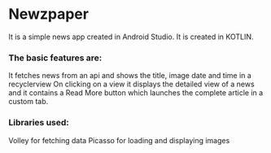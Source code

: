 # Newzpaper

It is a simple news app created in Android Studio.
It is created in KOTLIN.

### The basic features are:
It fetches news from an api and shows the title, image date and time in a recyclerview
On clicking on a view it displays the detailed view of a news and it contains a Read More button which launches the complete article in a custom tab.

### Libraries used:
Volley for fetching data
Picasso for loading and displaying images


